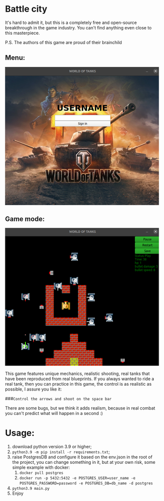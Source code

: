 # Battle city
It's hard to admit it, but this is a completely free and open-source breakthrough in the game industry. You can't find anything even close to this masterpiece. 

P.S. The authors of this game are proud of their brainchild

## Menu:
![img.png](img.png)

## Game mode:
![img_1.png](img_1.png)

This game features unique mechanics, realistic shooting, real tanks that have been reproduced from real blueprints. If you always wanted to ride a real tank, then you can practice in this game, the control is as realistic as possible, I assure you like it:

###`Control the arrows and shoot on the space bar`

There are some bugs, but we think it adds realism, because in real combat you can't predict what will happen in a second :)

# Usage:
1) download python version 3.9 or higher;
2) `python3.9 -m pip install -r requirements.txt`;
3) raise PostgresDB and configure it based on the env.json in the root of the project, you can change something in it, but at your own risk, some simple example with docker:
   1) `docker pull postgres`
   2) `docker run -p 5432:5432 -e POSTGRES_USER=user_name -e POSTGRES_PASSWORD=password -e POSTGRES_DB=db_name -d postgres`
4) `python3.9 main.py`
5) Enjoy
